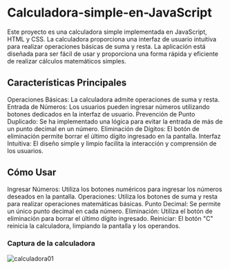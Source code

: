 # Calculadora-simple-en-JavaScript
Este proyecto es una calculadora simple implementada en JavaScript, HTML y CSS. La calculadora proporciona una interfaz de usuario intuitiva para realizar operaciones básicas de suma y resta. La aplicación está diseñada para ser fácil de usar y proporciona una forma rápida y eficiente de realizar cálculos matemáticos simples.

## Características Principales

Operaciones Básicas: La calculadora admite operaciones de suma y resta.
Entrada de Números: Los usuarios pueden ingresar números utilizando botones dedicados en la interfaz de usuario.
Prevención de Punto Duplicado: Se ha implementado una lógica para evitar la entrada de más de un punto decimal en un número.
Eliminación de Dígitos: El botón de eliminación permite borrar el último dígito ingresado en la pantalla.
Interfaz Intuitiva: El diseño simple y limpio facilita la interacción y comprensión de los usuarios.

## Cómo Usar
Ingresar Números: Utiliza los botones numéricos para ingresar los números deseados en la pantalla.
Operaciones: Utiliza los botones de suma y resta para realizar operaciones matemáticas básicas.
Punto Decimal: Se permite un único punto decimal en cada número.
Eliminación: Utiliza el botón de eliminación para borrar el último dígito ingresado.
Reiniciar: El botón "C" reinicia la calculadora, limpiando la pantalla y los operandos.

### Captura de la calculadora
![calculadora01](https://github.com/Alejandro-Az/Calculadora-simple-en-JavaScript/assets/105530752/38649a73-6003-411c-aff4-45560d3de596)
